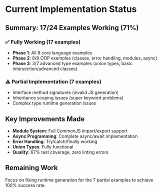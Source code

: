 # Current Implementation Status

## Summary: 17/24 Examples Working (71%)

### ✅ Fully Working (17 examples)

- **Phase 1**: All 8 core language examples
- **Phase 2**: 8/9 OOP examples (classes, error handling, modules, async)
- **Phase 3**: 3/7 advanced type examples (union types, basic
  intersection/advanced classes)

### ⚠️ Partial Implementation (7 examples)

- Interface method signatures (invalid JS generation)
- Inheritance scoping issues (super keyword problems)
- Complex type runtime generation issues

## Key Improvements Made

- **Module System**: Full CommonJS import/export support
- **Async Programming**: Complete async/await implementation
- **Error Handling**: Try/catch/finally working
- **Union Types**: Fully functional
- **Quality**: 67% test coverage, zero linting errors

## Remaining Work

Focus on fixing runtime generation for the 7 partial examples to achieve 100%
success rate.
